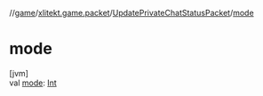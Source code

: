//[game](../../../index.md)/[xlitekt.game.packet](../index.md)/[UpdatePrivateChatStatusPacket](index.md)/[mode](mode.md)

# mode

[jvm]\
val [mode](mode.md): [Int](https://kotlinlang.org/api/latest/jvm/stdlib/kotlin/-int/index.html)

